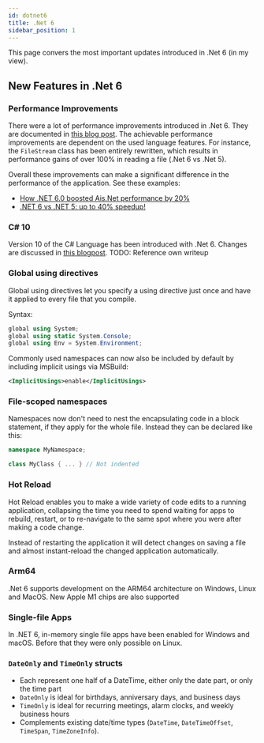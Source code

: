 ```yaml
---
id: dotnet6
title: .Net 6
sidebar_position: 1
---
```


This page convers the most important updates introduced in .Net 6 (in my view).

## New Features in .Net 6

### Performance Improvements

There were a lot of performance improvements introduced in .Net 6. They are documented in [this blog post](https://devblogs.microsoft.com/dotnet/performance-improvements-in-net-6/). The achievable performance improvements are dependent on the used language features. For instance, the `FileStream` class has been entirely rewritten, which results in performance gains of over 100% in reading a file (.Net 6 vs .Net 5).

Overall these improvements can make a significant difference in the performance of the application. See these examples:

- [How .NET 6.0 boosted Ais.Net performance by 20%](https://endjin.com/blog/2022/01/how-dotnet-6-boosted-ais-dotnet-performance-by-20-percent-for-free)
- [.NET 6 vs .NET 5: up to 40% speedup!](https://alexyakunin.medium.com/net-6-vs-net-5-up-to-40-speedup-ceca9112d298)

### C# 10

Version 10 of the C# Language has been introduced with .Net 6. Changes are discussed in [this blogpost](https://devblogs.microsoft.com/dotnet/welcome-to-csharp-10/). TODO: Reference own writeup

### Global using directives

Global using directives let you specify a using directive just once and have it applied to every file that you compile.

Syntax:

```cs
global using System;
global using static System.Console;
global using Env = System.Environment;
```

Commonly used namespaces can now also be included by default by including implicit usings via MSBuild:

```xml
<ImplicitUsings>enable</ImplicitUsings>
```

### File-scoped namespaces

Namespaces now don't need to nest the encapsulating code in a block statement, if they apply for the whole file. Instead they can be declared like this:

```cs
namespace MyNamespace;

class MyClass { ... } // Not indented
```

### Hot Reload

Hot Reload enables you to make a wide variety of code edits to a running application, collapsing the time you need to spend waiting for apps to rebuild, restart, or to re-navigate to the same spot where you were after making a code change.

Instead of restarting the application it will detect changes on saving a file and almost instant-reload the changed application automatically.

### Arm64

.Net 6 supports development on the ARM64 architecture on Windows, Linux and MacOS. New Apple M1 chips are also supported

### Single-file Apps

In .NET 6, in-memory single file apps have been enabled for Windows and macOS. Before that they were only possible on Linux.

### `DateOnly` and `TimeOnly` structs

- Each represent one half of a DateTime, either only the date part, or only the time part
- `DateOnly` is ideal for birthdays, anniversary days, and business days
- `TimeOnly` is ideal for recurring meetings, alarm clocks, and weekly business hours
- Complements existing date/time types (`DateTime`, `DateTimeOffset`, `TimeSpan`, `TimeZoneInfo`).

